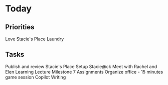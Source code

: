 # Today


## Priorities

Love
Stacie's Place
Laundry


## Tasks

Publish and review Stacie's Place
Setup Stacie@ck
Meet with Rachel and Elen
Learning Lecture
Milestone 7 Assignments
Organize office - 15 minutes game session
Copilot Writing

